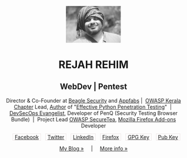 <div align='center'>
<img src="images/rejah.png"  width="150" alt="Me" />
</div>
<h1 align='center'> REJAH REHIM</h1>
<h2 align='center' > WebDev | Pentest </h2>

<p align='center' >Director &amp; Co-Founder at <a target="_blank" href="https://beaglesecurity.com">Beagle Security</a> and <a target="_blank" href="https://appfabs.com">Appfabs</a>&nbsp;|&nbsp;
<a target="_blank" href="https://kerala.owasp.org">OWASP Kerala Chapter</a> Lead, <a href="https://www.amazon.com/author/rejahrehim">Author</a> of "<a target="_blank" href="https://www.amazon.com/Mastering-Python-Penetration-Testing-Rejah-ebook/dp/B01C2XX8XI">Effective Python Penetration Testing</a>" &nbsp;|&nbsp;
<a target="_blank" href="https://www.peerlyst.com/posts/peerlyst-community-ebook-50-influential-devsecops-professionals-peerlyst"> DevSecOps Evangelist</a>,  Developer of PenQ (Security Testing Browser Bundle) &nbsp;|&nbsp;
Project Lead <a target="_blank" href="https://securetea.org/">OWASP SecureTea</a>, <a target="_blank" href="https://addons.mozilla.org/en-US/firefox/user/6111533/">Mozilla Firefox Add-ons</a> Developer

</p>
<div align='center'>
<ul >
    <li style="list-style: none; display: inline; padding-right: 5px; padding-left: 5px; margin-left: 0; margin-right: 8px; border: 1px solid #ece4e4;" class="facebook"><a target="_blank" href="https://www.facebook.com/rejah.rehim">Facebook</a></li>
    <li style="list-style: none; display: inline;padding-right: 5px; padding-left: 5px; margin-left: 0; margin-right: 8px; border: 1px solid #ece4e4;" ><a target="_blank" href="https://twitter.com/rejah_rehim">Twitter</a></li>
    <li style="list-style: none; display: inline; padding-right: 5px; padding-left: 5px;margin-left: 0; margin-right: 8px; border: 1px solid #ece4e4;"><a target="_blank" href="https://www.linkedin.com/in/rejah">LinkedIn</a></li>
    <li style="list-style: none; display: inline; padding-right: 5px; padding-left: 5px;margin-left: 0; margin-right: 8px; border: 1px solid #ece4e4;"><a target="_blank" href="https://addons.mozilla.org/en-US/firefox/user/Rejah">Firefox</a></li>
    <li style="list-style: none; display: inline; padding-right: 5px; padding-left: 5px;margin-left: 0; margin-right: 8px; border: 1px solid #ece4e4;"><a target="_blank" href="https://pgp.mit.edu/pks/lookup?op=get&search=0x5C1DA49CFE3317A3">GPG Key</a></li>
    <li style="list-style: none; display: inline; padding-right: 5px; padding-left: 5px; margin-left: 0; margin-right: 8px; border: 1px solid #ece4e4;"><a href="assets/rejah.pub">Pub Key</a></li>
</ul>
</div>
<p align='center'>
<a href="https://beaglesecurity.com/blog/" >My Blog &#187;</a>&nbsp;&nbsp;&nbsp;&nbsp;&nbsp;|&nbsp;&nbsp;&nbsp;&nbsp;&nbsp;<a href="https://rejahrehim.com" id="moreinfo">More info &#187;</a>
</p>